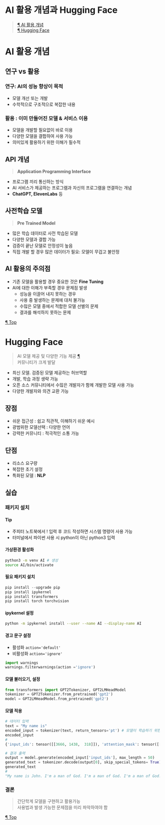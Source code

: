 # AI 활용 개념과 Hugging Face
> [¶ AI 활용 개념](#ai-활용-개념)<br>
> [¶ Hugging Face](#hugging-face)

# AI 활용 개념

## 연구 vs 활용
### 연구: AI의 성능 향상이 목적
- 모델 개선 또는 개발
- 수학적으로 구조적으로 복잡한 내용

### 활용 : 이미 만들어진 모델 & 서비스 이용
- 모델을 개발할 필요없이 바로 이용
- 다양한 모델을 결합하여 사용 가능
- 의미있게 활용하기 위한 이해가 필수적

## API 개념
>**Application Programming Interface** 
- 프로그램 끼리 통신하는 방식
- AI 서비스가 제공하는 프로그램과 자신의 프로그램을 연결하는 개념
- **ChatGPT, ElevenLabs** 등

## 사전학습 모델
> **Pre Trained Model**
- 많은 학습 데이터로 사전 학습된 모델
- 다양한 모델과 결합 가능
- 검증이 끝난 모델로 안정성이 높음
- 직접 개발 할 경우 많은 데이터가 필요: 모델이 무겁고 불안정

## AI 활용의 주의점
- 기존 모델을 활용할 경우 중요한 것은 **Fine Tuning**
- AI에 대한 이해가 부족할 경우 문제점 발생
  - 성능을 이끌어 내지 못하는 경우
  - 사용 중 발생하는 문제에 대처 불가능
  - 수많은 모델 중에서 적합한 모델 선별의 문제
  - 결과를 해석하지 못하는 문제

[¶ Top](#ai-활용-개념과-hugging-face)

# Hugging Face 
> AI 모델 제공 및 다양한 기능 제공 [¶](https://huggingface.co) <br>
> 커뮤니티가 크게 발달

- 최신 모델. 검증된 모델 제공하는 허브역할
- 개발, 학습 과정 생략 가능
- 오픈 소스 커뮤니티에서 수많은 개발자가 함께 개발한 모델 사용 가능
- 다양한 개발자와 의견 교환 가능

## 장점
- 쉬운 접근성 : 쉽고 직관적, 이해하기 쉬운 예시
- 광범위한 모델선택 : 다양한 언어
- 강력한 커뮤니티 : 적극적인 소통 가능 

## 단점
- 리소스 요구량
- 복잡한 초기 설정
- 특화된 모델 : **NLP**

## 실습

### 패키지 설치

#### Tip
- 주피터 노트북에서 ! 입력 후 코드 작성하면 시스템 명령어 사용 가능
- 터미널에서 파이썬 사용 시 python이 아닌 python3 입력

#### 가상환경 활성화

```bash
python3 -m venv AI # 생성
source AI/bin/activate
```
#### 필요 패키지 설치

```py
pip install --upgrade pip
pip install ipykernel
pip install transformers
pip install torch torchvision
```

#### ipykernel 설정

```bash
python -m ipykernel install --user --name AI --display-name AI
```

#### 경고 문구 설정
- 활성화 `action='default'`
- 비활성화 `action='ignore'`

```py
import warnings
warnings.filterwarnings(action ='ignore')
```

#### 모델 불러오기, 설정

```py
from transformers import GPT2Tokenizer, GPT2LMHeadModel
tokenizer = GPT2Tokenizer.from_pretrained('gpt2')
model = GPT2LMHeadModel.from_pretrained('gpt2')
```

#### 모델 적용

```py
# 데이터 입력
text = "My name is"
encoded_input = tokenizer(text, return_tensors='pt') # 모델이 학습하기 위한 텐서 데이터로 변환
encoded_input
#
{'input_ids': tensor([[3666, 1438,  318]]), 'attention_mask': tensor([[1, 1, 1]])}

# 결과 출력
output = model.generate(encoded_input['input_ids'], max_length = 50)
generated_text = tokenizer.decode(output[0], skip_special_tokens= True) # 사람이 이해하기 위한 형태로 변환
generated_text
#
"My name is John. I'm a man of God. I'm a man of God. I'm a man of God. I'm a man of God. I'm a man of God. I'm a man of God. I'm a"
```

### 결론
> 간단학게 모델을 구현하고 활용가능<br>
> 사용법과 발생 가능한 문제점을 미리 파악하여야 함

[¶ Top](#ai-활용-개념과-hugging-face)


